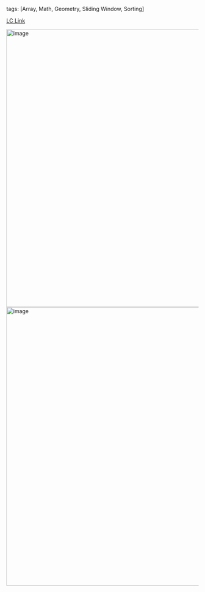 tags: [Array, Math, Geometry, Sliding Window, Sorting]

[LC Link](https://leetcode.cn/problems/maximum-number-of-visible-points/)

<img width="727" alt="image" src="https://user-images.githubusercontent.com/41789327/180876425-2477eb19-e6f4-4657-a562-ba23783ba563.png">
<img width="729" alt="image" src="https://user-images.githubusercontent.com/41789327/180876487-6a761061-3b12-40d9-8d3e-605335abfc37.png">

